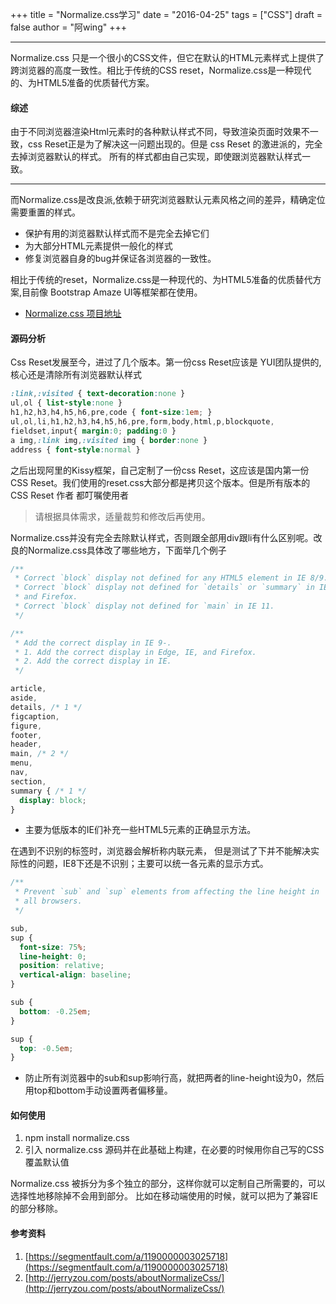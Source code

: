 +++
title = "Normalize.css学习"
date = "2016-04-25"
tags = ["CSS"]
draft = false
author = "阿wing"
+++

------

Normalize.css 只是一个很小的CSS文件，但它在默认的HTML元素样式上提供了跨浏览器的高度一致性。相比于传统的CSS reset，Normalize.css是一种现代的、为HTML5准备的优质替代方案。

#### 综述

由于不同浏览器渲染Html元素时的各种默认样式不同，导致渲染页面时效果不一致，css Reset正是为了解决这一问题出现的。但是 css Reset 的激进派的，完全去掉浏览器默认的样式。
所有的样式都由自己实现，即使跟浏览器默认样式一致。

<!--more-->
------
而Normalize.css是改良派,依赖于研究浏览器默认元素风格之间的差异，精确定位需要重置的样式。

* 保护有用的浏览器默认样式而不是完全去掉它们
* 为大部分HTML元素提供一般化的样式
* 修复浏览器自身的bug并保证各浏览器的一致性。

相比于传统的reset，Normalize.css是一种现代的、为HTML5准备的优质替代方案,目前像 Bootstrap Amaze UI等框架都在使用。

* [Normalize.css 项目地址](https://github.com/necolas/normalize.css)

#### 源码分析

Css Reset发展至今，进过了几个版本。第一份css Reset应该是 YUI团队提供的,核心还是清除所有浏览器默认样式

```css
:link,:visited { text-decoration:none }
ul,ol { list-style:none }
h1,h2,h3,h4,h5,h6,pre,code { font-size:1em; }
ul,ol,li,h1,h2,h3,h4,h5,h6,pre,form,body,html,p,blockquote,
fieldset,input{ margin:0; padding:0 }
a img,:link img,:visited img { border:none }
address { font-style:normal }
```

之后出现阿里的Kissy框架，自己定制了一份css Reset，这应该是国内第一份CSS Reset。我们使用的reset.css大部分都是拷贝这个版本。但是所有版本的 CSS Reset 作者 都叮嘱使用者
> 请根据具体需求，适量裁剪和修改后再使用。

Normalize.css并没有完全去除默认样式，否则跟全部用div跟li有什么区别呢。改良的Normalize.css具体改了哪些地方，下面举几个例子
```css
/**
 * Correct `block` display not defined for any HTML5 element in IE 8/9.
 * Correct `block` display not defined for `details` or `summary` in IE 10/11
 * and Firefox.
 * Correct `block` display not defined for `main` in IE 11.
 */

/**
 * Add the correct display in IE 9-.
 * 1. Add the correct display in Edge, IE, and Firefox.
 * 2. Add the correct display in IE.
 */

article,
aside,
details, /* 1 */
figcaption,
figure,
footer,
header,
main, /* 2 */
menu,
nav,
section,
summary { /* 1 */
  display: block;
}
```
* 主要为低版本的IE们补充一些HTML5元素的正确显示方法。

在遇到不识别的标签时，浏览器会解析称内联元素，
但是测试了下并不能解决实际性的问题，IE8下还是不识别；主要可以统一各元素的显示方式。

```css
/**
 * Prevent `sub` and `sup` elements from affecting the line height in
 * all browsers.
 */

sub,
sup {
  font-size: 75%;
  line-height: 0;
  position: relative;
  vertical-align: baseline;
}

sub {
  bottom: -0.25em;
}

sup {
  top: -0.5em;
}
```
* 防止所有浏览器中的sub和sup影响行高，就把两者的line-height设为0，然后用top和bottom手动设置两者偏移量。


#### 如何使用

1. npm install normalize.css
2. 引入 normalize.css 源码并在此基础上构建，在必要的时候用你自己写的CSS覆盖默认值

Normalize.css 被拆分为多个独立的部分，这样你就可以定制自己所需要的，可以选择性地移除掉不会用到部分。
比如在移动端使用的时候，就可以把为了兼容IE的部分移除。


#### 参考资料
1. [https://segmentfault.com/a/1190000003025718](https://segmentfault.com/a/1190000003025718)
2. [http://jerryzou.com/posts/aboutNormalizeCss/](http://jerryzou.com/posts/aboutNormalizeCss/)